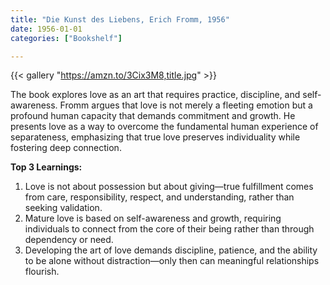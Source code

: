 ```yaml
---
title: "Die Kunst des Liebens, Erich Fromm, 1956"
date: 1956-01-01
categories: ["Bookshelf"]

---
```


{{< gallery "https://amzn.to/3Cix3M8,title.jpg" >}}

The book explores love as an art that requires practice, discipline, and self-awareness. Fromm argues that love is not merely a fleeting emotion but a profound human capacity that demands commitment and growth. He presents love as a way to overcome the fundamental human experience of separateness, emphasizing that true love preserves individuality while fostering deep connection.

**Top 3 Learnings:**

1. Love is not about possession but about giving—true fulfillment comes from care, responsibility, respect, and understanding, rather than seeking validation.
2. Mature love is based on self-awareness and growth, requiring individuals to connect from the core of their being rather than through dependency or need.
3. Developing the art of love demands discipline, patience, and the ability to be alone without distraction—only then can meaningful relationships flourish.
